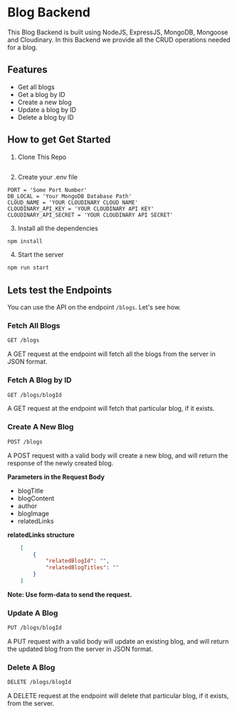 # Blog Backend
This Blog Backend is built using NodeJS, ExpressJS, MongoDB, Mongoose and Cloudinary.
In this Backend we provide all the CRUD operations needed for a blog.

## Features
* Get all blogs
* Get a blog by ID
* Create a new blog
* Update a blog by ID
* Delete a blog by ID

## How to get Get Started
1. Clone This Repo
```bash
```
2. Create your .env file
```env
PORT = 'Some Port Number'
DB_LOCAL = 'Your MongoDB Database Path'
CLOUD_NAME = 'YOUR CLOUDINARY CLOUD NAME'
CLOUDINARY_API_KEY = 'YOUR CLOUDINARY API KEY'
CLOUDINARY_API_SECRET = 'YOUR CLOUDINARY API SECRET'
```

3. Install all the dependencies
```bash
npm install
```

4. Start the server
```bash
npm run start
```

## Lets test the Endpoints

You can use the API on the endpoint ```/blogs```. Let's see how.

### Fetch All Blogs

```bash
GET /blogs
```

A GET request at the endpoint will fetch all the blogs from the server in JSON format.

### Fetch A Blog by ID

```bash
GET /blogs/blogId
```

A GET request at the endpoint will fetch that particular blog, if it exists.

### Create A New Blog

```bash
POST /blogs
```

A POST request with a valid body will create a new blog, and will return the response of the newly created blog.

<b> Parameters in the Request Body</b>
* blogTitle
* blogContent 
* author 
* blogImage 
* relatedLinks

<b> relatedLinks structure </b>

```json
    [
        {
            "relatedBlogId": "",
            "relatedBlogTitles": ""
        }
    ]
```

<b> Note: Use <b>form-data</b> to send the request. </b>


### Update A Blog

```bash
PUT /blogs/blogId
```

A PUT request with a valid body will update an existing blog, and will return the updated blog from the server in JSON format.

### Delete A Blog

```bash
DELETE /blogs/blogId
```

A DELETE request at the endpoint will delete that particular blog, if it exists, from the server. 


